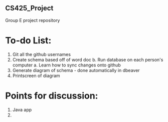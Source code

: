 ## CS425_Project
Group E project repository 

# To-do List:
1. Git all the github usernames
2. Create schema based off of word doc
   b. Run database on each person's computer
   a. Learn how to sync changes onto github
3. Generate diagram of schema - done automatically in dbeaver
4. Printscreen of diagram

# Points for discussion:
1. Java app
2. 
